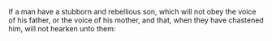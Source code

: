 If a man have a stubborn and rebellious son, which will not obey the voice of his father, or the voice of his mother, and that, when they have chastened him, will not hearken unto them:
